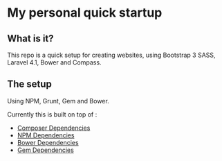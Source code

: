 My personal quick startup
=========================

What is it?
-----------
This repo is a quick setup for creating websites, using Bootstrap 3 SASS, Laravel 4.1, Bower and Compass.

The setup
---------
Using NPM, Grunt, Gem and Bower.


Currently this is built on top of :

- [Composer Dependencies](composer.json)
- [NPM Dependencies](package.json)
- [Bower Dependencies](bower.json)
- [Gem Dependencies](Gemfile)
